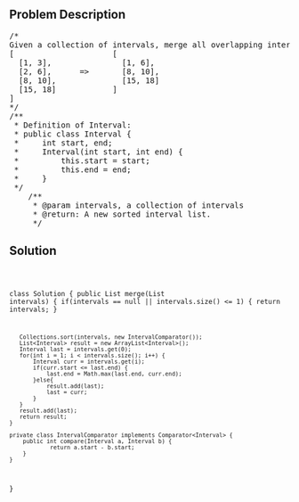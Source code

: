 <!--
<style>
  body { font-family: Arial, sans-serif; }
  .container { max-width: 400px; margin: 50px; padding: 10px; }
  .comment-block { background-color: #f9f9f9; padding: 10px; border-left: 5px solid #ccc; max-width: 400px; margin: 50px; overflow-wrap: break-word; white-space: pre-wrap; }
  .code-block { background-color: #f4f4f4; padding: 10px; border: 1px solid #ddd; }
</style>
-->

<div class='container'>
<h2>Problem Description</h2>
<div class='comment-block'>
<pre>
/*
Given a collection of intervals, merge all overlapping intervals.
[                     [
  [1, 3],               [1, 6],
  [2, 6],      =>       [8, 10],
  [8, 10],              [15, 18]
  [15, 18]            ]
]
*/
/**
 * Definition of Interval:
 * public class Interval {
 *     int start, end;
 *     Interval(int start, int end) {
 *         this.start = start;
 *         this.end = end;
 *     }
 */
    /**
     * @param intervals, a collection of intervals
     * @return: A new sorted interval list.
     */
</pre>
</div>

<h2>Solution</h2>
<div class='code-block'>
<pre><code class='language-java'>

class Solution {
    public List<Interval> merge(List<Interval> intervals) {
       if(intervals == null || intervals.size() <= 1) {
           return intervals;
       } 
        
       Collections.sort(intervals, new IntervalComparator());
       List<Interval> result = new ArrayList<Interval>(); 
       Interval last = intervals.get(0);
       for(int i = 1; i < intervals.size(); i++) {
           Interval curr = intervals.get(i);
           if(curr.start <= last.end) {
               last.end = Math.max(last.end, curr.end);
           }else{
               result.add(last);
               last = curr;
           }
       }
       result.add(last);
       return result;
    }
    
    private class IntervalComparator implements Comparator<Interval> {
        public int compare(Interval a, Interval b) {
                return a.start - b.start;
        }
    }
}</code></pre>
</div>
</div>
